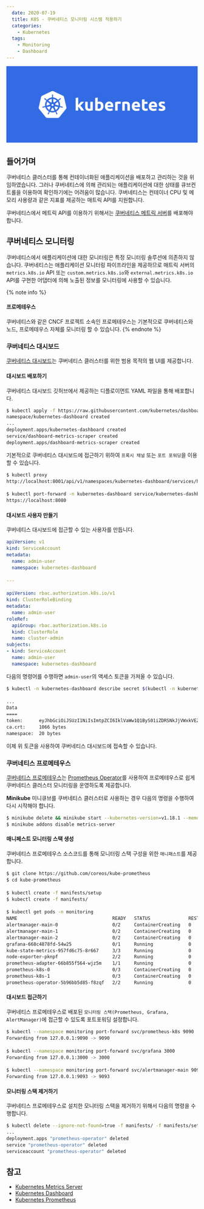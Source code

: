 ```yaml
---
  date: 2020-07-19
  title: K8S - 쿠버네티스 모니터링 시스템 적용하기
  categories:
    - Kubernetes
  tags:
    - Monitoring
    - Dashboard
---
```


![](/images/logo/kubernetes.jpg)

## 들어가며
쿠버네티스 클러스터를 통해 컨테이너화된 애플리케이션을 배포하고 관리하는 것을 위임하였습니다. 그러나 쿠버네티스에 의해 관리되는 애플리케이션에 대한 상태를 큐브컨트롤을 이용하여 확인하기에는 어려움이 많습니다. 쿠버네티스는 컨테이너 CPU 및 메모리 사용량과 같은 지표를 제공하는 매트릭 API를 지원합니다.

쿠버네티스에서 메트릭 API를 이용하기 위해서는 [쿠버네티스 메트릭 서버](https://github.com/kubernetes-sigs/metrics-server)를 배포해야합니다.

## 쿠버네티스 모니터링
쿠버네티스에서 애플리케이션에 대한 모니터링은 특정 모니터링 솔루션에 의존하지 않습니다. 쿠버네티스는 애플리케이션 모니터링 파이프라인을 제공하므로 매트릭 서버의 `metrics.k8s.io` API 또는 `custom.metrics.k8s.io`와 `external.metrics.k8s.io` API를 구현한 어댑터에 의해 노출된 정보를 모니터링에 사용할 수 있습니다.

{% note info %}
#### 프로메테우스
쿠버네티스와 같은 CNCF 프로젝트 소속인 프로메테우스는 기본적으로 쿠버네티스와 노드, 프로메테우스 자체를 모니터링 할 수 있습니다.
{% endnote %}

### 쿠버네티스 대시보드
[쿠버네티스 대시보드](https://github.com/kubernetes/dashboard)는 쿠버네티스 클러스터를 위한 범용 목적의 웹 UI를 제공합니다.

#### 대시보드 배포하기
쿠버네티스 대시보드 깃허브에서 제공하는 디플로이먼트 YAML 파일을 통해 배포합니다.

```zsh
$ kubectl apply -f https://raw.githubusercontent.com/kubernetes/dashboard/master/aio/deploy/recommended.yaml
namespace/kubernetes-dashboard created
...
deployment.apps/kubernetes-dashboard created
service/dashboard-metrics-scraper created
deployment.apps/dashboard-metrics-scraper created
```

기본적으로 쿠버네티스 대시보드에 접근하기 위하여 `프록시 채널` 또는 `포트 포워딩`을 이용할 수 있습니다.

```zsh
$ kubectl proxy
http://localhost:8001/api/v1/namespaces/kubernetes-dashboard/services/https:kubernetes-dashboard:/proxy/.

$ kubectl port-forward -n kubernetes-dashboard service/kubernetes-dashboard 8080:443
https://localhost:8080
```

#### 대시보드 사용자 만들기
쿠버네티스 대시보드에 접근할 수 있는 사용자를 만듭니다.

```yaml dashboard-admin-user.yaml
apiVersion: v1
kind: ServiceAccount
metadata:
  name: admin-user
  namespace: kubernetes-dashboard

---

apiVersion: rbac.authorization.k8s.io/v1
kind: ClusterRoleBinding
metadata:
  name: admin-user
roleRef:
  apiGroup: rbac.authorization.k8s.io
  kind: ClusterRole
  name: cluster-admin
subjects:
- kind: ServiceAccount
  name: admin-user
  namespace: kubernetes-dashboard
```

다음의 명령어를 수행하면 `admin-user`의 액세스 토큰을 가져올 수 있습니다.
```sh
$ kubectl -n kubernetes-dashboard describe secret $(kubectl -n kubernetes-dashboard get secret | grep admin-user | awk '{print $1}')

...
Data
====
token:      eyJhbGciOiJSUzI1NiIsImtpZCI6IklVaWw1Q1ByS01iZDRSNkJjVWxkVEZ3dkFKeHJaeHQ4a...
ca.crt:     1066 bytes
namespace:  20 bytes
```

이제 위 토큰을 사용하여 쿠버네티스 대시보드에 접속할 수 있습니다.

### 쿠버네티스 프로메테우스
[쿠버네티스 프로메테우스](https://github.com/coreos/kube-prometheus)는 [Prometheus Operator](https://github.com/coreos/prometheus-operator)를 사용하여 프로메테우스로 쉽게 쿠버네티스 클러스터 모니터링을 운영하도록 제공합니다.

**Minikube**
미니큐브를 쿠버네티스 클러스터로 사용하는 경우 다음의 명령을 수행하여 다시 시작해야 합니다.  
```zsh
$ minikube delete && minikube start --kubernetes-version=v1.18.1 --memory=6g --bootstrapper=kubeadm --extra-config=kubelet.authentication-token-webhook=true --extra-config=kubelet.authorization-mode=Webhook --extra-config=scheduler.address=0.0.0.0 --extra-config=controller-manager.address=0.0.0.0
$ minikube addons disable metrics-server
```

#### 매니페스트 모니터링 스택 생성
쿠버네티스 프로메테우스 소스코드를 통해 모니터링 스택 구성을 위한 `매니패스트`를 제공합니다.

```zsh
$ git clone https://github.com/coreos/kube-prometheus
$ cd kube-prometheus

$ kubectl create -f manifests/setup
$ kubectl create -f manifests/

$ kubectl get pods -n monitoring
NAME                                   READY   STATUS              RESTARTS   AGE
alertmanager-main-0                    0/2     ContainerCreating   0          82s
alertmanager-main-1                    0/2     ContainerCreating   0          82s
alertmanager-main-2                    0/2     ContainerCreating   0          82s
grafana-668c4878fd-54w25               0/1     Running             0          77s
kube-state-metrics-957fd6c75-8r667     3/3     Running             0          77s
node-exporter-pknpf                    2/2     Running             0          76s
prometheus-adapter-66b855f564-wjz5m    1/1     Running             0          74s
prometheus-k8s-0                       0/3     ContainerCreating   0          71s
prometheus-k8s-1                       0/3     ContainerCreating   0          71s
prometheus-operator-5b96bb5d85-f8zqf   2/2     Running             0          2m15s
```

#### 대시보드 접근하기
쿠버네티스 프로메테우스로 배포된 `모니터링 스택(Prometheus, Grafana, AlertManager)`에 접근할 수 있도록 포트포워딩 설정합니다.

```zsh
$ kubectl --namespace monitoring port-forward svc/prometheus-k8s 9090
Forwarding from 127.0.0.1:9090 -> 9090

$ kubectl --namespace monitoring port-forward svc/grafana 3000  
Forwarding from 127.0.0.1:3000 -> 3000

$ kubectl --namespace monitoring port-forward svc/alertmanager-main 9093
Forwarding from 127.0.0.1:9093 -> 9093
```

#### 모니터링 스택 제거하기
쿠버네티스 프로메테우스로 설치한 모니터링 스택을 제거하기 위해서 다음의 명령을 수행합니다.

```zsh
$ kubectl delete --ignore-not-found=true -f manifests/ -f manifests/setup
...
deployment.apps "prometheus-operator" deleted
service "prometheus-operator" deleted
serviceaccount "prometheus-operator" deleted
```

## 참고
- [Kubernetes Metrics Server](https://github.com/kubernetes-sigs/metrics-server)
- [Kubernetes Dashboard](https://github.com/kubernetes/dashboard)
- [Kubernetes Prometheus](https://github.com/coreos/kube-prometheus#kube-prometheus)
